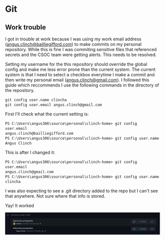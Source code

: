 # Git

## Work trouble

I got in trouble at work because I was using my work email address (angus.clinch@bailliegifford.com) to make commits on
my personal repository. While this is fine I was commiting sensitive files that referenced secrets and the CSOC team
were getting alerts. This needs to be resolved.

Setting my username for the this repository should override the global config and make me less error prone than the
current system. The current system is that I need to select a checkbox everytime I make a commit and then write my
personal email (angus.clinch@gmail.com). I followed this guide which reccommends I use the following commands in the
directory of the repository.

    git config user.name clincha
    git config user.email angus.clinch@gmail.com

First I'll check what the current setting is:

    PS C:\Users\angus306\source\personal\clinch-home> git config user.email
    angus.clinch@bailliegifford.com
    PS C:\Users\angus306\source\personal\clinch-home> git config user.name 
    Angus Clinch

This is after I changed it:

    PS C:\Users\angus306\source\personal\clinch-home> git config user.email
    angus.clinch@gmail.com
    PS C:\Users\angus306\source\personal\clinch-home> git config user.name
    clincha

I was also expecting to see a .git directory added to the repo but I can't see that anywhere. Not sure where that info
is stored.

Yay! It worked

![it worked.png](Images/Git/it-worked.png)
